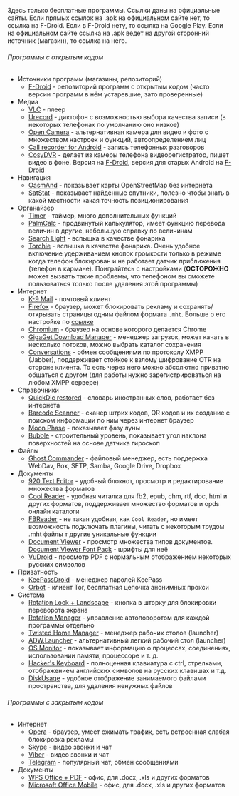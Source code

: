 Здесь только бесплатные программы. Ссылки даны на официальные сайты. Если прямых ссылок на .apk на официальном сайте нет, то ссылка на F-Droid. Если в F-Droid нету, то ссылка на Google Play. Если на официальном сайте ссылка на .apk ведет на другой сторонний источник (магазин), то ссылка на него.

###### Программы с открытым кодом

* Источники программ (магазины, репозиторий)
	* [F-Droid](https://f-droid.org/) - репозиторий программ с открытым кодом (часто версии программ в нём устаревшие, зато проверенные)
* Медиа
	* [VLC](http://download.videolan.org/pub/videolan/vlc-android/) - плеер
	* [Urecord](https://f-droid.org/repository/browse/?fdfilter=urecord&fdid=cc.co.eurdev.urecorder) - диктофон с возможностью выбора качества записи (в некоторых телефонах по умолчанию оно низкое)
	* [Open Camera](https://sourceforge.net/projects/opencamera/files/) - альтернативная камера для видео и фото с множеством настроек и функций, автоопределением лиц
	* [Call recorder for Android](https://github.com/riul88/call-recorder-for-android) - запись телефонных разговоров
	* [CosyDVR](http://cosydvr.esy.es/doku.php) - делает из камеры телефона видеорегистратор, пишет видео в фоне. Версия на [F-Droid](https://f-droid.org/repository/browse/?fdfilter=CosyDVR&fdid=es.esy.CosyDVR), версия для старых Android на [F-Droid](https://f-droid.org/repository/browse/?fdid=com.example.CosyDVR)
* Навигация
	* [OasmAnd](http://download.osmand.net/releases/) - показывает карты OpenStreetMap без интернета
	* [SatStat](https://f-droid.org/repository/browse/?fdfilter=satstat&fdid=com.vonglasow.michael.satstat) - показывает найденные спутники, полезно чтобы знать в какой местности какая точность позиционирования
* Органайзер
	* [Timer](https://f-droid.org/repository/browse/?fdfilter=timer&fdid=org.dpadgett.timer) - таймер, много дополнительных функций
	* [PalmCalc](http://palmcalc.com) - продвинутый калькулятор, имеет функцию перевода величин в другие, небольшую справку по величинам
	* [Search Light](https://f-droid.org/repository/browse/?fdfilter=search&fdid=com.scottmain.android.searchlight&fdpage=4) - вспышка в качестве фонарика
	* [Torchie](https://f-droid.org/repository/browse/?fdid=in.blogspot.anselmbros.torchie) - вспышка в качестве фонарика. Очень удобное включение удерживанием кнопок громкости только в режиме когда телефон блокирован и не работает датчик приближения (телефон в кармане). Поиграйтесь с настройками (**ОСТОРОЖНО** может вызвать такие проблемы, что телефоном вы сможете пользоваться только после удаления этой программы)
* Интернет
	* [K-9 Mail](https://github.com/k9mail/k-9/releases) - почтовый клиент
	* [Firefox](https://ftp.mozilla.org/pub/mobile/releases/) - браузер, может блокировать рекламу и сохранять/открывать страницы одним файлом формата ```.mht```. Больше о его настройке по [ссылке](https://github.com/myBestSoftAndPref/soft/blob/master/firefox/android.md)
	* [Chromium](https://download-chromium.appspot.com/?platform=Android&type=snapshots) - браузер на основе которого делается Chrome
	* [GigaGet Download Manager](https://f-droid.org/repository/browse/?fdfilter=GigaGet&fdid=us.shandian.giga) - менеджер загрузок, может качать в несколько потоков, можно выбрать каталог сохранения
	* [Conversations](https://f-droid.org/repository/browse/?fdfilter=conversation&fdid=eu.siacs.conversations) - обмен сообщениями по протоколу XMPP (Jabber), поддерживает стойкое к взлому шифрование OTR на стороне клиента. То есть через него можно абсолютно приватно общаться с другом (для работы нужно зарегистрироваться на любом XMPP сервере)
* Справочники
	* [QuickDic restored](https://github.com/rdoeffinger/Dictionary/releases) - словарь иностранных слов, работает без интернета
	* [Barcode Scanner](https://github.com/zxing/zxing/releases) - сканер штрих кодов, QR кодов и их создание с поиском информации по ним через интернет браузер
	* [Moon Phase](https://f-droid.org/repository/browse/?fdfilter=Moon+Phase&fdid=akk.astro.droid.moonphase) - показывает фазу луны
	* [Bubble](https://f-droid.org/repository/browse/?fdid=net.androgames.level) - строительный уровень, показывает угол наклона поверхностей на основе датчика гироскоп
* Файлы
	* [Ghost Commander](https://sourceforge.net/projects/ghostcommander/files/Releases/) - файловый менеджер, есть поддержка WebDav, Box, SFTP, Samba, Google Drive, Dropbox
* Документы
	* [920 Text Editor](https://github.com/jecelyin/920-Text-Editor-old/tree/master/apk) - удобный блокнот, просмотр и редактирование множества форматов
	* [Cool Reader](https://sourceforge.net/projects/crengine/files/) - удобная читалка для fb2, epub, chm, rtf, doc, html и других форматов, поддерживает множество форматов и opds онлайн каталоги
	* [FBReader](https://fbreader.org/FBReaderJ) - не такая удобная, как ```Cool Reader```, но имеет возможность подключать плагины, читать с некоторым трудом .mht файлы т другие уникальные функции
	* [Document Viewer](https://f-droid.org/repository/browse/?fdid=org.sufficientlysecure.viewer) - просмотр множества типов документов. [Document Viewer Font Pack](https://f-droid.org/repository/browse/?fdfilter=Document+Viewer&fdid=org.sufficientlysecure.viewer.fontpack) - шрифты для неё
	* [VuDroid](https://f-droid.org/repository/browse/?fdfilter=VuDroid&fdid=org.vudroid) - просмотр PDF с нормальным отображением некоторых русских символов
* Приватность
	* [KeePassDroid](https://github.com/bpellin/keepassdroid/releases) - менеджер паролей KeePass
	* [Orbot](https://guardianproject.info/apps/orbot/) - клиент Tor, бесплатная цепочка анонимных прокси
* Система
	* [Rotation Lock + Landscape](https://f-droid.org/repository/browse/?fdfilter=search&fdid=org.cmotc.tools.rotationlockpp&fdpage=4) - кнопка в шторку для блокировки переворота экрана
	* [Rotation Manager](https://f-droid.org/repository/browse/?fdfilter=rotate&fdid=com.spydiko.rotationmanager_foss) - управление автоповоротом для каждой программы отдельно
	* [Twisted Home Manager](https://f-droid.org/repository/browse/?fdfilter=twisted+home&fdid=com.twsitedapps.homemanager) - менеджер рабочих столов (launcher)
	* [ADW.Launcher](https://f-droid.org/repository/browse/?fdfilter=launcher&fdid=org.adw.launcher) - альтернативный легкий рабочий стол (launcher)
	* [OS Monitor](https://f-droid.org/repository/browse/?fdfilter=OS+Monitor&fdid=com.eolwral.osmonitor) - показывает информацию о процессах, соединениях, использовании памяти, процессоре и т. д.
	* [Hacker's Keyboard](https://f-droid.org/repository/browse/?fdfilter=hacker&fdid=org.pocketworkstation.pckeyboard) - полноценная клавиатура с ctrl, стрелками, отображением английских символов на русских клавишах и т.д.
	* [DiskUsage](https://f-droid.org/repository/browse/?fdfilter=diskusage&fdid=com.google.android.diskusage) - удобное отображение занимаемого файлами пространства, для удаления ненужных файлов

###### Программы с закрытым кодом

* Интернет
	* [Opera](http://www.opera.com/ru/mobile/operabrowser/android) - браузер, умеет сжимать трафик, есть встроенная слабая блокировка рекламы
	* [Skype](https://play.google.com/store/apps/details?id=com.skype.raider) - видео звонки и чат
	* [Viber](https://play.google.com/store/apps/details?id=com.viber.voip) - видео звонки и чат
	* [Telegram](https://play.google.com/store/apps/details?id=org.telegram.messenger) - популярный чат, обмен сообщениями
* Документы
	* [WPS Office + PDF](https://play.google.com/store/apps/details?id=cn.wps.moffice_eng) - офис, для .docx, .xls и других форматов
	* [Microsoft Office Mobile](https://play.google.com/store/apps/details?id=com.microsoft.office.officehub) - офис, для .docx, .xls и других форматов
